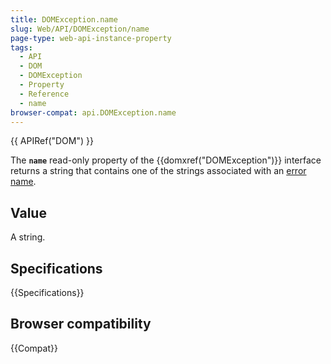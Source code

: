 ```yaml
---
title: DOMException.name
slug: Web/API/DOMException/name
page-type: web-api-instance-property
tags:
  - API
  - DOM
  - DOMException
  - Property
  - Reference
  - name
browser-compat: api.DOMException.name
---
```

{{ APIRef("DOM") }}

The **`name`** read-only property of the
{{domxref("DOMException")}} interface returns a string that contains
one of the strings associated with an [error name](/en-US/docs/Web/API/DOMException#error_names).

## Value

A string.

## Specifications

{{Specifications}}

## Browser compatibility

{{Compat}}
